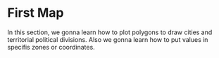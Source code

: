 # First Map

In this section, we gonna learn how to plot polygons to draw cities and territorial political divisions. Also we gonna learn how to put values in specifis zones or coordinates. 
